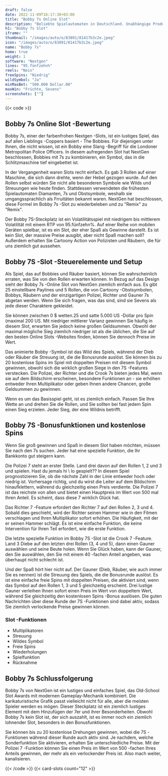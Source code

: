 ```yaml
---
draft: false
date: 2022-11-09T16:17:38+03:00
title: "Bobby 7s Online Slot"
description: "Beliebte Spielautomaten in Deutschland. Unabhängige Produktbewertungen und exklusive Anmeldeangebote. Jetzt spielen!"
h1: "Bobby 7s Slot"
iframe: ""
thumbnail: "/images/auto/o/83891/81417b3c2e.jpeg"
icon: "/images/auto/o/83891/81417b3c2e.jpeg"
name: "Bobby 7s"
home: true
weight: 1
software: "Nextgen"
lines: "95.fünfzehn%"
reels: "Nein"
freeSpins: "Niedrig"
wildSymbol: "Ja"
minMaxBet: "500.000 Dollar.00"
maxWin: "Früchte, Sevens"
screenshots: [""]
---
```


{{< code >}}<h2>Bobby 7s Online Slot -Bewertung</h2><p>Bobby 7s, einer der farbenfrohen Nextgen -Slots, ist ein lustiges Spiel, das auf allen Lieblings -Coppers basiert - The Bobbies. Für diejenigen unter Ihnen, die nicht wissen, ist ein Bobby eine Slang -Begriff für die Londoner Metropolitan Police Officers. In diesem aufregenden Slot hat NextGen beschlossen, Bobbies mit 7s zu kombinieren, ein Symbol, das in die Schlitzmaschine tief eingebettet ist.</p><p>In der Vergangenheit waren Slots recht einfach. Es gab 3 Rollen auf einer Maschine, die sich dann drehte, wenn der Hebel gezogen wurde. Auf den Rollen selbst würden Sie nicht alle besonderen Symbole wie Wilds und Streuungen wie heute finden. Stattdessen verwendeten die frühesten Spielautomaten Diamanten, 7s und Obstsymbole, weshalb sie umgangssprachlich als Frruitäten bekannt waren. NextGen hat beschlossen, diese Formel im Bobby 7s -Slot zu wiederbeleben und zu "Remix" zu "Remix".</p><p>Der Bobby 7S-Steckplatz ist ein Volatilitätsspiel mit niedrigem bis mittlerem Volatilität mit einem RTP von 95.fünfzehn%. Auf einer Reihe von mobilen Geräten spielbar, ist es ein Slot, der eher Spaß als Gewinne darstellt. Es ist kein Slot, der massive Preise ausgibt, aber nicht Spaß machen soll? Außerdem erhalten Sie Cartoony Action von Polizisten und Räubern, die für uns ziemlich gut aussehen.</p><h2>Bobby 7S -Slot -Steuerelemente und Setup</h2><p>Als Spiel, das auf Bobbies und Räuber basiert, können Sie wahrscheinlich erraten, was Sie von den Rollen erwarten können. In Bezug auf das Design sieht der Bobby 7s -Online Slot von NextGen ziemlich einfach aus. Es gibt 25 einstellbare Paylines und 5 Rollen, die von Cartoony -Obstsymbolen, Bobbys, Räubern und der einzigartigen Polizei, Richter und Gauner 7s abgetan werden. Wenn Sie sich fragen, was das sind, sind sie Sevens als jede dieser Charaktere gekleidet.</p><p>Sie können zwischen 0 $ wetten.25 und satte 5.000 US -Dollar pro Spin (maximal 200 US. Mit niedriger mittlerer Varianz gewinnen Sie häufig in diesem Slot, erwarten Sie jedoch keine großen Geldsummen. Obwohl der maximal mögliche Sieg ziemlich niedriger ist als die üblichen, die Sie auf den besten Online Slots -Websites finden, können Sie dennoch Preise im Wert.</p><p>Das animierte Bobby -Symbol ist das Wild des Spiels, während der Dieb oder Räuber die Streuung ist, die die Bonusrunde auslöst. Sie können bis zu 20 kostenlose Spins im Spiel mit doppelten Preisen mit diesem Symbol gewinnen, obwohl sich die wirklich großen Siege in den 7S -Features verstecken. Die Polizei, der Richter und die Crook 7s bieten jedes Mal, wenn sie auf dem Bildschirm erscheinen, besondere Funktionen an - sie erhöhen entweder Ihren Multiplikator oder geben Ihnen andere Chancen, große Geldsummen zu gewinnen.</p><p>Wenn es um das Basisspiel geht, ist es ziemlich einfach. Passen Sie Ihre Wette an und drehen Sie die Rollen, und Sie sollten bei fast jedem Spin einen Sieg erzielen. Jeder Sieg, der eine Wildnis betrifft.</p><h2>Bobby 7S -Bonusfunktionen und kostenlose Spins</h2><p>Wenn Sie groß gewinnen und Spaß in diesem Slot haben möchten, müssen Sie nach den 7s suchen. Jeder hat eine spezielle Funktion, die Ihr Bankkonto gut steigern kann.</p><p>Die Polizei 7 steht an erster Stelle. Land drei davon auf den Rollen 1, 2 und 3 und spielen. Hast du jemals hi \ lo gespielt?? In diesem Spiel prognostizieren Sie, ob die nächste Zahl in der Linie entweder hoch oder niedrig ist. Vorhersage richtig, und du wirst die Leiter auf dem Bildschirm hinaufklettern, während du gleichzeitig einen Preis verdiente. Die Polizei 7 ist das reichste von allen und bietet einen Hauptpreis im Wert von 500 mal Ihren Anteil. Es scheint, dass diese 7 wirklich Glück hat.</p><p>Das Richter 7 -Feature erfordert den Richter 7 auf den Rollen 2, 3 und 4. Sobald dies geschieht, wird der Richter seinen Hammer wie in den Filmen verschlagen und Ihren Multiplikator sofort erhöhen. Die Häufigkeit, mit der er seinen Hammer schlägt. Es ist eine einfache Funktion, die keine Intervention für Ihren Teil erfordert, wie die erste Funktion.</p><p>Die letzte spezielle Funktion im Bobby 7S -Slot ist die Crook 7 -Feature. Land 3 Diebe auf den letzten drei Rollen (3, 4 und 5), dann einen Gauner auswählen und seine Beute holen. Wenn Sie Glück haben, kann der Gauner, den Sie auswählen, den Sie mit einem 40 -fachen Anteil angeben, was überhaupt nicht schlecht ist.</p><p>Und der Spaß hört hier nicht auf. Der Gauner (Dieb, Räuber, wie auch immer Sie es nennen) ist die Streuung des Spiels, die die Bonusrunde auslöst. Es ist eine einfache freie Spins mit doppelten Preisen, die aktiviert sind, wenn das Symbol auf den Rollen 1, 3 und 5 gleichzeitig erscheint. Drei lustige Gauner verleihen Ihnen sofort einen Preis im Wert von doppeltem Wert, während Sie gleichzeitig den kostenlosen Spins -Bonus auslösen. Die guten Nachrichten über diese Runde der 7S -Funktionen sind dabei aktiv, sodass Sie ziemlich verlockende Preise gewinnen können.</p><h3>
Slot -Funktionen</h3><ul>
<li></span>
Multiplikatoren</li>
<li></span>
Streuung</li>
<li></span>
Wildes Symbol</li>
<li></span>
Freie Spins</li>
<li></span>
Wiederholungen</li>
<li></span>
Spielfunktion</li>
<li></span>
Rücknahme</li></ul><h2>Bobby 7s Schlussfolgerung</h2><p>Bobby 7s von NextGen ist ein lustiges und einfaches Spiel, das Old-School Slot Awards mit modernen Gameplay-Mechanik kombiniert. Die karikaturistische Grafik passt vielleicht nicht für alle, aber die meisten Spieler werden es mögen. Dieser Steckplatz ist ein ziemlich lustiges Element mit dem Hinzufügen der 7er und ihrer Besonderheiten. Obwohl Bobby 7s kein Slot ist, der sich auszahlt, ist es immer noch ein ziemlich lohnender Slot, besonders in den Bonusfunktionen.</p><p>Sie können bis zu 20 kostenlose Drehungen gewinnen, wobei die 7S -Funktionen während dieser Runde auch aktiv sind. Je nachdem, welche Sonderfunktion Sie aktivieren, erhalten Sie unterschiedliche Preise. Mit der Polizei 7 -Funktion können Sie einen Preis im Wert von 500 -fachen Ihres Anteils gewinnen, der mehr als ein verlockender Preis ist. Also mach weiter, kanalisieren.</p>{{< /code >}}
 {{< card-slots count="12" >}}